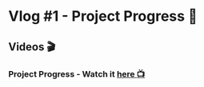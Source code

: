 # Vlog #1 - Project Progress :movie_camera:

## Videos :clapper:

### Project Progress - Watch it [here :tv:](https://github.com/NotJustCode3/The_Complete_Recorder/tree/main/Documentation/Project_Vlogs)
